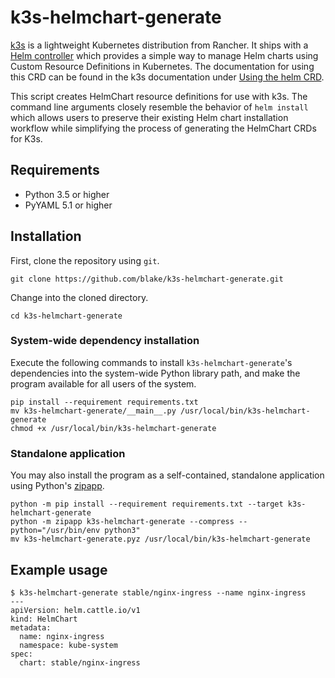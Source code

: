 # k3s-helmchart-generate

[k3s](https://k3s.io) is a lightweight Kubernetes distribution from Rancher.
It ships with a [Helm controller](https://github.com/rancher/helm-controller)
which provides a simple way to manage Helm charts using Custom Resource
Definitions in Kubernetes. The documentation for using this CRD can be found in
the k3s documentation under
 [Using the helm CRD](https://rancher.com/docs/k3s/latest/en/configuration/#using-the-helm-crd).

This script creates HelmChart resource definitions for use with k3s. The command
line arguments closely resemble the behavior of `helm install` which allows
users to preserve their existing Helm chart installation workflow while
simplifying the process of generating the HelmChart CRDs for K3s.

## Requirements

* Python 3.5 or higher
* PyYAML 5.1 or higher

## Installation

First, clone the repository using `git`.

```shell
git clone https://github.com/blake/k3s-helmchart-generate.git
```

Change into the cloned directory.

```shell
cd k3s-helmchart-generate
```

### System-wide dependency installation

Execute the following commands to install `k3s-helmchart-generate`'s dependencies
into the system-wide Python library path, and make the program available for all
users of the system.

```shell
pip install --requirement requirements.txt
mv k3s-helmchart-generate/__main__.py /usr/local/bin/k3s-helmchart-generate
chmod +x /usr/local/bin/k3s-helmchart-generate
```

### Standalone application

You may also install the program as a self-contained, standalone application using
Python's [zipapp].

```shell
python -m pip install --requirement requirements.txt --target k3s-helmchart-generate
python -m zipapp k3s-helmchart-generate --compress --python="/usr/bin/env python3"
mv k3s-helmchart-generate.pyz /usr/local/bin/k3s-helmchart-generate
```

## Example usage

```shell
$ k3s-helmchart-generate stable/nginx-ingress --name nginx-ingress
---
apiVersion: helm.cattle.io/v1
kind: HelmChart
metadata:
  name: nginx-ingress
  namespace: kube-system
spec:
  chart: stable/nginx-ingress

```

[zipapp]: https://docs.python.org/3/library/zipapp.html
